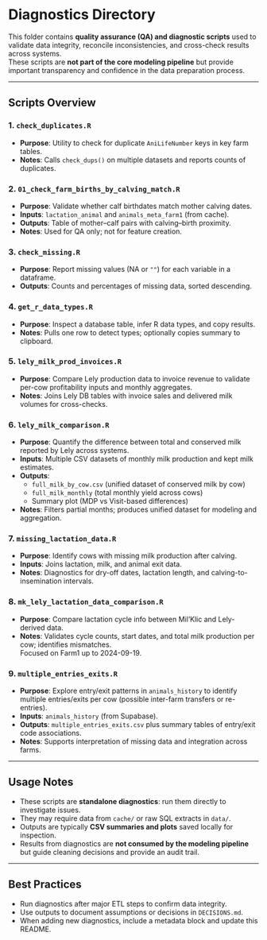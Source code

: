 # Diagnostics Directory

This folder contains **quality assurance (QA) and diagnostic scripts** used to validate data integrity, reconcile inconsistencies, and cross-check results across systems.  
These scripts are **not part of the core modeling pipeline** but provide important transparency and confidence in the data preparation process.

---

## Scripts Overview

### 1. `check_duplicates.R`
- **Purpose**: Utility to check for duplicate `AniLifeNumber` keys in key farm tables.
- **Notes**: Calls `check_dups()` on multiple datasets and reports counts of duplicates.

### 2. `01_check_farm_births_by_calving_match.R`
- **Purpose**: Validate whether calf birthdates match mother calving dates.
- **Inputs**: `lactation_animal` and `animals_meta_farm1` (from cache).
- **Outputs**: Table of mother–calf pairs with calving–birth proximity.
- **Notes**: Used for QA only; not for feature creation.

### 3. `check_missing.R`
- **Purpose**: Report missing values (NA or `""`) for each variable in a dataframe.
- **Outputs**: Counts and percentages of missing data, sorted descending.

### 4. `get_r_data_types.R`
- **Purpose**: Inspect a database table, infer R data types, and copy results.
- **Notes**: Pulls one row to detect types; optionally copies summary to clipboard.

### 5. `lely_milk_prod_invoices.R`
- **Purpose**: Compare Lely production data to invoice revenue to validate per-cow profitability inputs and monthly aggregates.
- **Notes**: Joins Lely DB tables with invoice sales and delivered milk volumes for cross-checks.

### 6. `lely_milk_comparison.R`
- **Purpose**: Quantify the difference between total and conserved milk reported by Lely across systems.
- **Inputs**: Multiple CSV datasets of monthly milk production and kept milk estimates.
- **Outputs**: 
  - `full_milk_by_cow.csv` (unified dataset of conserved milk by cow)  
  - `full_milk_monthly` (total monthly yield across cows)  
  - Summary plot (MDP vs Visit-based differences)
- **Notes**: Filters partial months; produces unified dataset for modeling and aggregation.

### 7. `missing_lactation_data.R`
- **Purpose**: Identify cows with missing milk production after calving.
- **Inputs**: Joins lactation, milk, and animal exit data.
- **Notes**: Diagnostics for dry-off dates, lactation length, and calving-to-insemination intervals.

### 8. `mk_lely_lactation_data_comparison.R`
- **Purpose**: Compare lactation cycle info between Mil’Klic and Lely-derived data.
- **Notes**: Validates cycle counts, start dates, and total milk production per cow; identifies mismatches.  
  Focused on Farm1 up to 2024-09-19.

### 9. `multiple_entries_exits.R`
- **Purpose**: Explore entry/exit patterns in `animals_history` to identify multiple entries/exits per cow (possible inter-farm transfers or re-entries).
- **Inputs**: `animals_history` (from Supabase).
- **Outputs**: `multiple_entries_exits.csv` plus summary tables of entry/exit code associations.
- **Notes**: Supports interpretation of missing data and integration across farms.

---

## Usage Notes
- These scripts are **standalone diagnostics**: run them directly to investigate issues.
- They may require data from `cache/` or raw SQL extracts in `data/`.  
- Outputs are typically **CSV summaries and plots** saved locally for inspection.  
- Results from diagnostics are **not consumed by the modeling pipeline** but guide cleaning decisions and provide an audit trail.

---

## Best Practices
- Run diagnostics after major ETL steps to confirm data integrity.  
- Use outputs to document assumptions or decisions in `DECISIONS.md`.  
- When adding new diagnostics, include a metadata block and update this README.
